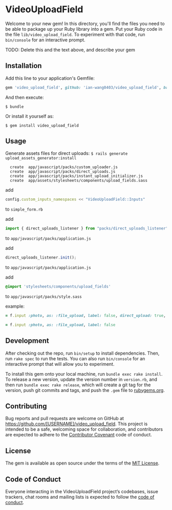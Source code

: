 # VideoUploadField

Welcome to your new gem! In this directory, you'll find the files you need to be able to package up your Ruby library into a gem. Put your Ruby code in the file `lib/video_upload_field`. To experiment with that code, run `bin/console` for an interactive prompt.

TODO: Delete this and the text above, and describe your gem

## Installation

Add this line to your application's Gemfile:

```ruby
gem 'video_upload_field', github: 'ian-wang0403/video_upload_field', branch: 'master' 
```

And then execute:

    $ bundle

Or install it yourself as:

    $ gem install video_upload_field

## Usage

Generate assets files for direct uploads:
    ```
    $ rails generate upload_assets_generator:install
    ```
```
  create  app/javascript/packs/custom_uploader.js
  create  app/javascript/packs/direct_uploads.js
  create  app/javascript/packs/instant_upload_initializer.js
  create  app/assets/stylesheets/components/upload_fields.sass
```
add 
```javascript
config.custom_inputs_namespaces << "VideoUploadField::Inputs"
``` 
to `simple_form.rb`

add 
```javascript
import { direct_uploads_listener } from "packs/direct_uploads_listener"
``` 
to `app/javascript/packs/application.js`

add
```javascript
direct_uploads_listener.init();
```
to `app/javascript/packs/application.js`

add
```css
@import 'stylesheets/components/upload_fields'
```
to `app/javascript/packs/style.sass`

example: 

```ruby
= f.input :photo, as: :file_upload, label: false, direct_upload: true, display_image_url: 'https://www.google.com/example.jpg', upload_text: 'Button Display Text'
```

```ruby
= f.input :photo, as: :file_upload, label: false
```

## Development

After checking out the repo, run `bin/setup` to install dependencies. Then, run `rake spec` to run the tests. You can also run `bin/console` for an interactive prompt that will allow you to experiment.

To install this gem onto your local machine, run `bundle exec rake install`. To release a new version, update the version number in `version.rb`, and then run `bundle exec rake release`, which will create a git tag for the version, push git commits and tags, and push the `.gem` file to [rubygems.org](https://rubygems.org).

## Contributing

Bug reports and pull requests are welcome on GitHub at https://github.com/[USERNAME]/video_upload_field. This project is intended to be a safe, welcoming space for collaboration, and contributors are expected to adhere to the [Contributor Covenant](http://contributor-covenant.org) code of conduct.

## License

The gem is available as open source under the terms of the [MIT License](https://opensource.org/licenses/MIT).

## Code of Conduct

Everyone interacting in the VideoUploadField project’s codebases, issue trackers, chat rooms and mailing lists is expected to follow the [code of conduct](https://github.com/[USERNAME]/video_upload_field/blob/master/CODE_OF_CONDUCT.md).
